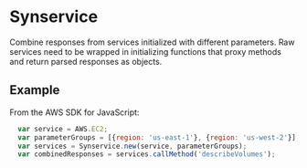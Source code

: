 # Synservice

Combine responses from services initialized with different
parameters. Raw services need to be wrapped in initializing functions that
proxy methods and return parsed responses as objects.

## Example

From the AWS SDK for JavaScript:

```javascript
  var service = AWS.EC2;
  var parameterGroups = [{region: 'us-east-1'}, {region: 'us-west-2'}];
  var services = Synservice.new(service, parameterGroups);
  var combinedResponses = services.callMethod('describeVolumes');
```
